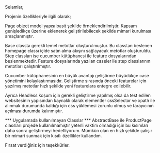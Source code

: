 Selamlar,

Projenin özellikleriyle ilgili olarak;

Page object model yapısı basit şekilde örneklendirilmiştir.
Kapsam genişledikçe üzerine eklenerek geliştirilebilecek şekilde mimari kurulması
amaçlanmıştır.

Base classta gerekli temel metotlar oluşturulmuştur.
Bu classtan beslenen homepage classı içide satın alma akışını sağlayacak metotlar oluşturuldu.
Step classları ise cucumber kütüphanesi ile feature dosyalarından beslenmektedir.
Feature dosyalarında yazılan caseler ile step classlarının metotları çalıştırılmıştır.

Cucumber kütüphanesinin en büyük avantajı geliştirme büyüdükçe case yönetimini kolaylaştırmasıdır.
Geliştirme sırasında önceki featurelar için yazılmış metotlar hızlı şekilde yeni featurelara entegre edilebilir.


Ayrıca Headless koşum için gerekli geliştirme yapılmış olsa da test edilen websitesinin yapısından kaynaklı olarak elementler cssSelector ve xpath ile 
alınmak durumunda kaldığı için css yüklemesi zorunlu olmuş ve tarayıcının açılması durumda kalınmıştır.

*** Uygulamada kullanılmayan Classlar ***
AbstractBase ile ProductPage classları projede kullanılmamıştır 
yeterli vaktim olmadığı için bu kısımları daha sonra geliştirmeyi hedefliyorum.
Mümkün olan en hızlı şekilde çalışır bir mimari sunmak için kısıtlı özellikler kullandım.



Fırsat verdiğiniz için teşekkürler.

